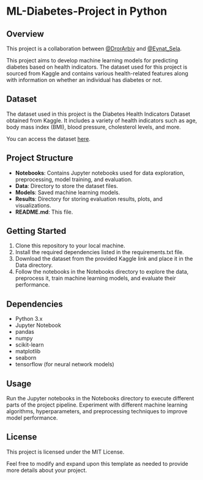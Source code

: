 # **ML-Diabetes-Project in Python**
## **Overview**
This project is a collaboration between [@DrorArbiv](https://github.com/DrorArbiv) and [@Eynat_Sela](https://github.com/Eynat_Sela).

This project aims to develop machine learning models for predicting diabetes based on health indicators. The dataset used for this project is sourced from Kaggle and contains various health-related features along with information on whether an individual has diabetes or not.

## **Dataset**
The dataset used in this project is the Diabetes Health Indicators Dataset obtained from Kaggle. It includes a variety of health indicators such as age, body mass index (BMI), blood pressure, cholesterol levels, and more.

You can access the dataset [here](https://www.kaggle.com/datasets/alexteboul/diabetes-health-indicators-dataset).

## **Project Structure**
* **Notebooks**: Contains Jupyter notebooks used for data exploration, preprocessing, model training, and evaluation.
* **Data**: Directory to store the dataset files.
* **Models**: Saved machine learning models.
* **Results**: Directory for storing evaluation results, plots, and visualizations.
* **README.md**: This file.

## **Getting Started**
1. Clone this repository to your local machine.
2. Install the required dependencies listed in the requirements.txt file.
3. Download the dataset from the provided Kaggle link and place it in the Data directory.
4. Follow the notebooks in the Notebooks directory to explore the data, preprocess it, train machine learning models, and evaluate their performance.
   
## **Dependencies**
* Python 3.x
* Jupyter Notebook
* pandas
* numpy
* scikit-learn
* matplotlib
* seaborn
* tensorflow (for neural network models)
  
## **Usage**
Run the Jupyter notebooks in the Notebooks directory to execute different parts of the project pipeline.
Experiment with different machine learning algorithms, hyperparameters, and preprocessing techniques to improve model performance.
## **License**
This project is licensed under the MIT License.

Feel free to modify and expand upon this template as needed to provide more details about your project.
